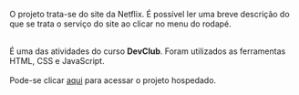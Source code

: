 <p>O projeto trata-se do site da Netflix.
É possível ler uma breve descrição do que se trata o serviço do site ao clicar no menu do rodapé. <br><br>
  
É uma das atividades do curso <b>DevClub</b>. Foram utilizados as ferramentas HTML, CSS e JavaScript. 
<br>
<br>
Pode-se clicar <a href="https://pj-netflix.netlify.app">aqui</a> para acessar o projeto hospedado.
<br>
<br>
</p>
